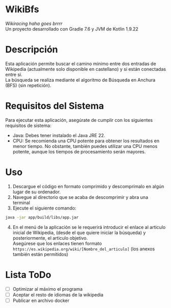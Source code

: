 # WikiBfs
*Wikiracing haha goes brrrr*  
Un proyecto desarrollado con Gradle 7.6 y JVM de Kotlin 1.9.22

# Descripción
Esta aplicación permite buscar el camino mínimo entre dos entradas de Wikipedia (actualmente solo disponible en castellano) y si están conectadas entre sí.   
La búsqueda se realiza mediante el algoritmo de Búsqueda en Anchura (BFS) (sin repetición).

# Requisitos del Sistema
Para ejecutar esta aplicación, asegúrate de cumplir con los siguientes requisitos de sistema:  
- Java: Debes tener instalado el Java JRE 22.
- CPU:  Se recomienda una CPU potente para obtener los resultados en menor tiempo. No obstante, también puedes utilizar una CPU menos potente, aunque los tiempos de procesamiento serán mayores.

# Uso
1. Descargue el código en formato comprimido y descomprímalo en algún lugar de su ordenador. 
2. Navegue al directorio que se acaba de descomprimir y abra una terminal
3. Ejecute el siguiente comando: 
``` bash
java -jar app/build/libs/app.jar
```
4. En el menú de la aplicación se le requerirá introducir el enlace al articulo inicial de Wikipedia, (desde el que quiere iniciar la búsqueda) y posteriormente, el articulo objetivo.  
Asegúrese que los enlaces tienen formato `https://es.wikipedia.org/wiki/[Nombre_del_articulo]` (los anexos también están permitidos)

# Lista ToDo
- [ ] Optimizar al máximo el programa
- [ ] Aceptar el resto de idiomas de la wikipedia
- [ ] Publicar en archivo docker
